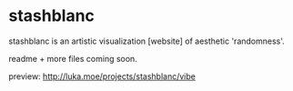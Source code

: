 # stashblanc
stashblanc is an artistic visualization [website] of aesthetic 'randomness'.

readme + more files coming soon.

preview: http://luka.moe/projects/stashblanc/vibe
